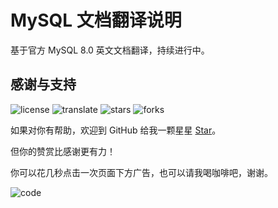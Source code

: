 # MySQL 文档翻译说明

基于官方 MySQL 8.0 英文文档翻译，持续进行中。

## 感谢与支持

![license](https://img.shields.io/badge/license-CC--BY--NC-%23396D94) ![translate](https://img.shields.io/badge/Translate-MySQL-%23396D94) ![stars](https://img.shields.io/github/stars/dev2007/mysql8-manual?label=Stars&logo=github&color=%23396D94) ![forks](https://img.shields.io/github/forks/dev2007/mysql8-manual?label=Forks&logo=github&color=%23396D94)

如果对你有帮助，欢迎到 GitHub 给我一颗星星 [Star](https://github.com/dev2007/mysql8-manual)。

但你的赞赏比感谢更有力！

你可以花几秒点击一次页面下方广告，也可以请我喝咖啡吧，谢谢。

![code](https://images.bookhub.tech/mp/code.jpg)
